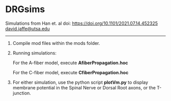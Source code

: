 # DRGsims

Simulations from Han et. al doi: https://doi.org/10.1101/2021.07.14.452325
david.jaffe@utsa.edu

----------------------------------------------------------

1. Compile mod files within the mods folder.

2. Running simulations:

    For the A-fiber model, execute **AfiberPropagation.hoc**

    For the C-fiber model, execute **CfiberPropagation.hoc**
  
3. For either simulation, use the python script **plotVm.py** to display membrane potential in the Spinal Nerve or Dorsal Root axons, or the T-junction.

